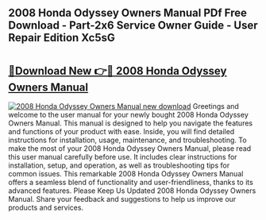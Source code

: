 ## 2008 Honda Odyssey Owners Manual PDf Free Download - Part-2x6 Service Owner Guide - User Repair Edition Xc5sG

# <h2><a href="http://bc17130.oget.top/?id=2008+Honda+Odyssey+Owners+Manual">🔗Download New 👉🔴 2008 Honda Odyssey Owners Manual</a></h2>

[![2008 Honda Odyssey Owners Manual new download](https://i.imgur.com/5g1atiW.png)](http://bc17130.oget.top/?id=2008+Honda+Odyssey+Owners+Manual)
Greetings and welcome to the user manual for your newly bought 2008 Honda Odyssey Owners Manual. This manual is designed to help you navigate the features and functions of your product with ease. Inside, you will find detailed instructions for installation, usage, maintenance, and troubleshooting. To make the most of your 2008 Honda Odyssey Owners Manual, please read this user manual carefully before use. It includes clear instructions for installation, setup, and operation, as well as troubleshooting tips for common issues. This remarkable 2008 Honda Odyssey Owners Manual offers a seamless blend of functionality and user-friendliness, thanks to its advanced features. Please Keep Us Updated 2008 Honda Odyssey Owners Manual. Share your feedback and suggestions to help us improve our products and services.

